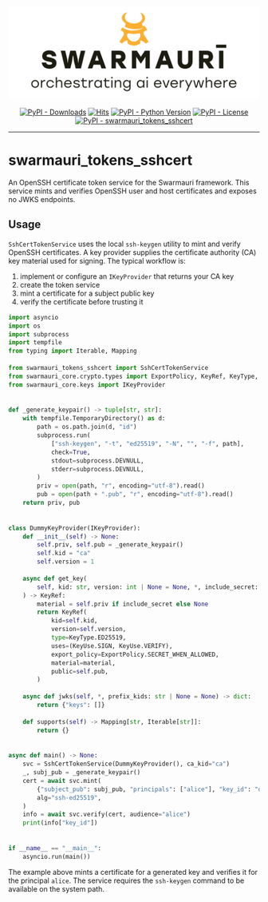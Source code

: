 ![Swarmauri Logo](https://github.com/swarmauri/swarmauri-sdk/blob/3d4d1cfa949399d7019ae9d8f296afba773dfb7f/assets/swarmauri.brand.theme.svg)

<p align="center">
    <a href="https://pypi.org/project/swarmauri_tokens_sshcert/">
        <img src="https://img.shields.io/pypi/dm/swarmauri_tokens_sshcert" alt="PyPI - Downloads"/></a>
    <a href="https://hits.sh/github.com/swarmauri/swarmauri-sdk/tree/master/pkgs/standards/swarmauri_tokens_sshcert/">
        <img alt="Hits" src="https://hits.sh/github.com/swarmauri/swarmauri-sdk/tree/master/pkgs/standards/swarmauri_tokens_sshcert.svg"/></a>
    <a href="https://pypi.org/project/swarmauri_tokens_sshcert/">
        <img src="https://img.shields.io/pypi/pyversions/swarmauri_tokens_sshcert" alt="PyPI - Python Version"/></a>
    <a href="https://pypi.org/project/swarmauri_tokens_sshcert/">
        <img src="https://img.shields.io/pypi/l/swarmauri_tokens_sshcert" alt="PyPI - License"/></a>
    <a href="https://pypi.org/project/swarmauri_tokens_sshcert/">
        <img src="https://img.shields.io/pypi/v/swarmauri_tokens_sshcert?label=swarmauri_tokens_sshcert&color=green" alt="PyPI - swarmauri_tokens_sshcert"/></a>

</p>

---

# swarmauri_tokens_sshcert

An OpenSSH certificate token service for the Swarmauri framework. This service
mints and verifies OpenSSH user and host certificates and exposes no JWKS
endpoints.

## Usage

`SshCertTokenService` uses the local `ssh-keygen` utility to mint and verify
OpenSSH certificates. A key provider supplies the certificate authority (CA)
key material used for signing. The typical workflow is:

1. implement or configure an `IKeyProvider` that returns your CA key
2. create the token service
3. mint a certificate for a subject public key
4. verify the certificate before trusting it

```python
import asyncio
import os
import subprocess
import tempfile
from typing import Iterable, Mapping

from swarmauri_tokens_sshcert import SshCertTokenService
from swarmauri_core.crypto.types import ExportPolicy, KeyRef, KeyType, KeyUse
from swarmauri_core.keys import IKeyProvider


def _generate_keypair() -> tuple[str, str]:
    with tempfile.TemporaryDirectory() as d:
        path = os.path.join(d, "id")
        subprocess.run(
            ["ssh-keygen", "-t", "ed25519", "-N", "", "-f", path],
            check=True,
            stdout=subprocess.DEVNULL,
            stderr=subprocess.DEVNULL,
        )
        priv = open(path, "r", encoding="utf-8").read()
        pub = open(path + ".pub", "r", encoding="utf-8").read()
    return priv, pub


class DummyKeyProvider(IKeyProvider):
    def __init__(self) -> None:
        self.priv, self.pub = _generate_keypair()
        self.kid = "ca"
        self.version = 1

    async def get_key(
        self, kid: str, version: int | None = None, *, include_secret: bool = False
    ) -> KeyRef:
        material = self.priv if include_secret else None
        return KeyRef(
            kid=self.kid,
            version=self.version,
            type=KeyType.ED25519,
            uses=(KeyUse.SIGN, KeyUse.VERIFY),
            export_policy=ExportPolicy.SECRET_WHEN_ALLOWED,
            material=material,
            public=self.pub,
        )

    async def jwks(self, *, prefix_kids: str | None = None) -> dict:
        return {"keys": []}

    def supports(self) -> Mapping[str, Iterable[str]]:
        return {}


async def main() -> None:
    svc = SshCertTokenService(DummyKeyProvider(), ca_kid="ca")
    _, subj_pub = _generate_keypair()
    cert = await svc.mint(
        {"subject_pub": subj_pub, "principals": ["alice"], "key_id": "demo"},
        alg="ssh-ed25519",
    )
    info = await svc.verify(cert, audience="alice")
    print(info["key_id"])


if __name__ == "__main__":
    asyncio.run(main())
```

The example above mints a certificate for a generated key and verifies it for
the principal `alice`. The service requires the `ssh-keygen` command to be
available on the system path.
